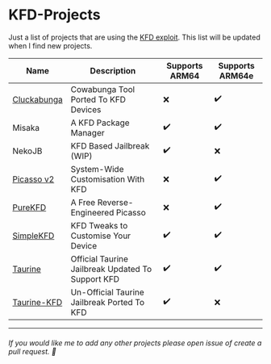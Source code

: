 # KFD-Projects
Just a list of projects that are using the [KFD exploit](https://github.com/felix-pb/kfd). This list will be updated when I find new projects.

| Name | Description | Supports ARM64 | Supports ARM64e |
| ---- | ----------- | -------------- | --------------- |
| [Cluckabunga](https://github.com/leminlimez/Cluckabunga) | Cowabunga Tool Ported To KFD Devices | ❌ | ✔️ |
| Misaka | A KFD Package Manager | ✔️ | ✔️ |
| NekoJB | KFD Based Jailbreak (WIP) | ✔️ | ❌ |
| [Picasso v2](https://repo.sourceloc.net/packages/picasso) | System-Wide Customisation With KFD | ❌ | ✔️ |
| [PureKFD](https://github.com/Lrdsnow/PureKFD) | A Free Reverse-Engineered Picasso  | ❌ | ✔️ |
| [SimpleKFD](https://github.com/Lrdsnow/SimpleKFD) | KFD Tweaks to Customise Your Device | ✔️ | ✔️ |
| [Taurine](https://github.com/Odyssey-Team/Taurine/tree/kfd) | Official Taurine Jailbreak Updated To Support KFD  | ✔️ | ✔️ |
| [Taurine-KFD](https://github.com/pwnd2e/Taurine-KFD) | Un-Official Taurine Jailbreak Ported To KFD  | ✔️ | ❌ |

---

###### If you would like me to add any other projects please open issue of create a pull request. 🙂
